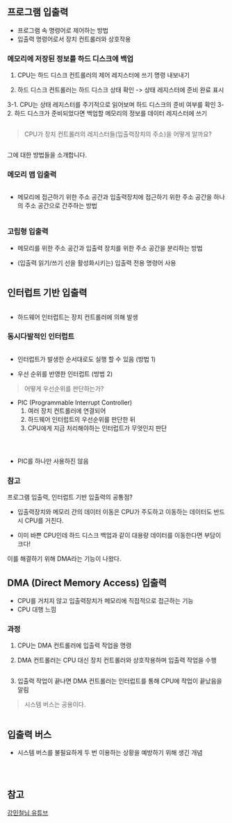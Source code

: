 <p><img alt="" src="https://velog.velcdn.com/images/jhp21c/post/5bd92999-5d17-4f61-a68e-30f30471f00c/image.png" /></p>
<h2 id="프로그램-입출력">프로그램 입출력</h2>
<ul>
<li>프로그램 속 명령어로 제어하는 방법</li>
<li>입출력 명령어로서 장치 컨트롤러와 상호작용</li>
</ul>
<h3 id="메모리에-저장된-정보를-하드-디스크에-백업">메모리에 저장된 정보를 하드 디스크에 백업</h3>
<ol>
<li><p>CPU는 하드 디스크 컨트롤러의 제어 레지스터에 쓰기 명령 내보내기
<img alt="" src="https://velog.velcdn.com/images/jhp21c/post/e5ff2d16-c8c2-4d02-b424-145f4d428a99/image.png" /></p>
</li>
<li><p>하드 디스크 컨트롤러는 하드 디스크 상태 확인 -&gt; 상태 레지스터에 준비 완료 표시
<img alt="" src="https://velog.velcdn.com/images/jhp21c/post/ec597011-2046-429a-a99b-a5bba39b4681/image.png" /></p>
</li>
</ol>
<p>3-1. CPU는 상태 레지스터를 주기적으로 읽어보며 하드 디스크의 준비 여부를 확인
3-2. 하드 디스크가 준비되었다면 백업할 메모리의 정보를 데이터 레지스터에 쓰기</p>
<p><img alt="" src="https://velog.velcdn.com/images/jhp21c/post/07c4fdd0-4995-49c2-a8fd-7dd45678f0de/image.png" /></p>
<blockquote>
<p>CPU가 장치 컨트롤러의 레지스터들(입출력장치의 주소)을 어떻게 알까요?</p>
</blockquote>
<p><img alt="" src="https://velog.velcdn.com/images/jhp21c/post/21889e11-c1bd-4e51-86e6-c7b2867fd0f9/image.png" /></p>
<p>그에 대한 방법들을 소개합니다.</p>
<h3 id="메모리-맵-입출력">메모리 맵 입출력</h3>
<p><img alt="" src="https://velog.velcdn.com/images/jhp21c/post/da0b6900-4bea-4fb1-889c-dd15e88e59c8/image.png" /></p>
<ul>
<li>메모리에 접근하기 위한 주소 공간과 입출력장치에 접근하기 위한 주소 공간을 하나의 주소 공간으로 간주하는 방법</li>
</ul>
<p><img alt="" src="https://velog.velcdn.com/images/jhp21c/post/833c456c-e85a-4a06-893a-69de0481b746/image.png" /></p>
<h3 id="고립형-입출력">고립형 입출력</h3>
<ul>
<li><p>메모리를 위한 주소 공간과 입출력 장치를 위한 주소 공간을 분리하는 방법
<img alt="" src="https://velog.velcdn.com/images/jhp21c/post/16c7e660-ec45-4be5-ab40-fd85e7dc82f1/image.png" /></p>
</li>
<li><p>(입출력 읽기/쓰기 선을 활성화시키는) 입출력 전용 명령어 사용
<img alt="" src="https://velog.velcdn.com/images/jhp21c/post/68493815-606b-4689-801d-a406f3548a3d/image.png" /></p>
</li>
</ul>
<p><img alt="" src="https://velog.velcdn.com/images/jhp21c/post/d9235cc7-f65c-49eb-9f83-57c4c6863afb/image.png" /></p>
<h2 id="인터럽트-기반-입출력">인터럽트 기반 입출력</h2>
<p><img alt="" src="https://velog.velcdn.com/images/jhp21c/post/adda3fe1-f01f-4200-addb-795ccaa09c0d/image.png" /></p>
<ul>
<li>하드웨어 인터럽트는 장치 컨트롤러에 의해 발생</li>
</ul>
<h3 id="동시다발적인-인터럽트">동시다발적인 인터럽트</h3>
<p><img alt="" src="https://velog.velcdn.com/images/jhp21c/post/b0bd07b5-6285-4fc5-8853-cac73a34f157/image.png" /></p>
<ul>
<li><p>인터럽트가 발생한 순서대로도 실행 할 수 있음 (방법 1)
<img alt="" src="https://velog.velcdn.com/images/jhp21c/post/b29f1cc2-6eec-478b-ac2d-7e38e5bbf587/image.png" /></p>
</li>
<li><p>우선 순위를 반영한 인터럽트 (방법 2)
<img alt="" src="https://velog.velcdn.com/images/jhp21c/post/064566c2-b8b0-4b06-b37d-4b5b77a89fea/image.png" /></p>
</li>
</ul>
<blockquote>
<p>어떻게 우선순위를 판단하는가?</p>
</blockquote>
<ul>
<li>PIC (Programmable Interrupt Controller)<ol>
<li>여러 장치 컨트롤러에 연결되어</li>
<li>하드웨어 인터럽트의 우선순위를 판단한 뒤</li>
<li>CPU에게 지금 처리해야하는 인터럽트가 무엇인지 판단</li>
</ol>
</li>
</ul>
<p><img alt="" src="https://velog.velcdn.com/images/jhp21c/post/9f77453b-67c9-416d-9c9c-8c92cfd8cfee/image.png" /></p>
<p><img alt="" src="https://velog.velcdn.com/images/jhp21c/post/b3b5b224-2978-4d77-890a-a703528cc7da/image.png" /></p>
<p><img alt="" src="https://velog.velcdn.com/images/jhp21c/post/911059d6-66ec-4c80-8296-75008906dae4/image.png" /></p>
<ul>
<li>PIC를 하나만 사용하진 않음</li>
</ul>
<h3 id="참고">참고</h3>
<p>프로그램 입출력, 인터럽트 기반 입출력의 공통점? </p>
<ul>
<li><p>입출력장치와 메모리 간의 데이터 이동은 CPU가 주도하고 이동하는 데이터도 반드시 CPU를 거친다.</p>
</li>
<li><p>이미 바쁜 CPU인데 하드 디스크 백업과 같이 대용량 데이터를 이동한다면 부담이 크다!</p>
</li>
</ul>
<p>이를 해결하기 위해 DMA라는 기능이 나왔다.</p>
<h2 id="dma-direct-memory-access-입출력">DMA (Direct Memory Access) 입출력</h2>
<ul>
<li>CPU를 거치지 않고 입출력장치가 메모리에 직접적으로 접근하는 기능</li>
<li>CPU 대행 느낌
<img alt="" src="https://velog.velcdn.com/images/jhp21c/post/9ba1a32a-299a-4384-8064-441653b0aa40/image.png" /></li>
</ul>
<h3 id="과정">과정</h3>
<ol>
<li><p>CPU는 DMA 컨트롤러에 입출력 작업을 명령
<img alt="" src="https://velog.velcdn.com/images/jhp21c/post/a0075bb9-f0ef-4ef1-a023-a6e1d9ff88e6/image.png" /></p>
</li>
<li><p>DMA 컨트롤러는 CPU 대신 장치 컨트롤러와 상호작용하며 입출력 작업을 수행</p>
</li>
</ol>
<p><img alt="" src="https://velog.velcdn.com/images/jhp21c/post/2786daed-80e3-43f0-94ab-9355c8731c30/image.png" /></p>
<ol start="3">
<li>입출력 작업이 끝나면 DMA 컨트롤러는 인터럽트를 통해 CPU에 작업이 끝났음을 알림
<img alt="" src="https://velog.velcdn.com/images/jhp21c/post/8c3b16e5-f2da-4ec5-bfd4-9a67dc2c622a/image.png" /></li>
</ol>
<blockquote>
<p>시스템 버스는 공용이다.</p>
</blockquote>
<p><img alt="" src="https://velog.velcdn.com/images/jhp21c/post/06ff7b76-1417-4efb-be51-d3110b5bca98/image.png" /></p>
<h2 id="입출력-버스">입출력 버스</h2>
<ul>
<li>시스템 버스를 불필요하게 두 번 이용하는 상황을 예방하기 위해 생긴 개념</li>
</ul>
<p><img alt="" src="https://velog.velcdn.com/images/jhp21c/post/2fe42737-b08e-473d-8192-56850bfe7016/image.png" /></p>
<p><img alt="" src="https://velog.velcdn.com/images/jhp21c/post/60c4bfd9-203d-4f19-8ebc-2bd8b80cdcd4/image.png" /></p>
<p><img alt="" src="https://velog.velcdn.com/images/jhp21c/post/dddaea2c-01db-44fe-bdc2-a6869f0e8e3f/image.png" /></p>
<h2 id="참고-1">참고</h2>
<p><a href="https://www.youtube.com/watch?v=kFWP6sFKyp0&amp;t=20672s">강민철님 유튜브</a></p>